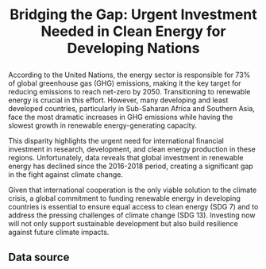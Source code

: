 # <p align="center">Bridging the Gap: Urgent Investment Needed in Clean Energy for Developing Nations</p>

According to the United Nations, the energy sector is responsible for 73% of global greenhouse gas (GHG) emissions, making it the key target for reducing emissions to reach net-zero by 2050. Transitioning to renewable energy is crucial in this effort. However, many developing and least developed countries, particularly in Sub-Saharan Africa and Southern Asia, face the most dramatic increases in GHG emissions while having the slowest growth in renewable energy-generating capacity.

This disparity highlights the urgent need for international financial investment in research, development, and clean energy production in these regions. Unfortunately, data reveals that global investment in renewable energy has declined since the 2016-2018 period, creating a significant gap in the fight against climate change.

Given that international cooperation is the only viable solution to the climate crisis, a global commitment to funding renewable energy in developing countries is essential to ensure equal access to clean energy (SDG 7) and to address the pressing challenges of climate change (SDG 13). Investing now will not only support sustainable development but also build resilience against future climate impacts.

## Data source

